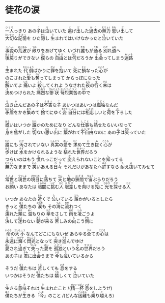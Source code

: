 # 徒花の涙
---
<lyric>
<ruby>一人<rt>ひとり</rt></ruby>っきり あの<ruby>子<rt>こ</rt></ruby>は<ruby>泣<rt>な</rt></ruby>いていた <ruby>逃<rt>に</rt></ruby>げ<ruby>出<rt>だ</rt></ruby>した<ruby>過去<rt>かこ</rt></ruby>の<ruby>無力<rt>むりょく</rt></ruby> <ruby>思<rt>おも</rt></ruby>い<ruby>出<rt>だ</rt></ruby>して<br/>
<ruby>大切<rt>たいせつ</rt></ruby>な<ruby>記憶<rt>きおく</rt></ruby>を ひた<ruby>隠<rt>かく</rt></ruby>し <ruby>生<rt>う</rt></ruby>まれてはいけなかったと<ruby>泣<rt>な</rt></ruby>いていた<br/>
<br/>
<ruby>事変<rt>じへん</rt></ruby>の<ruby>荒波<rt>あらなみ</rt></ruby>が <ruby>畝<rt>うね</rt></ruby>りをあげてゆく いづれ<ruby>誰<rt>だれ</rt></ruby>もが<ruby>通<rt>とお</rt></ruby>る <ruby>別<rt>わか</rt></ruby>れ<ruby>道<rt>みち</rt></ruby>へ<br/>
<ruby>後戻<rt>あともど</rt></ruby>りができない <ruby>僕<rt>ぼく</rt></ruby>らの <ruby>自由<rt>じゆう</rt></ruby>とは<ruby>何<rt>なに</rt></ruby>だろうか <ruby>出会<rt>であ</rt></ruby>ってしまう<ruby>迷路<rt>めいろ</rt></ruby><br/>
<br/>
<ruby>生<rt>う</rt></ruby>まれた <ruby>代償<rt>だいしょう</rt></ruby>ばかりに<ruby>罪<rt>ざい</rt></ruby>を<ruby>抱<rt>だ</rt></ruby>いて <ruby>死<rt>し</rt></ruby>に<ruby>損<rt>そこ</rt></ruby>なった<ruby>心<rt>こころ</rt></ruby>が<br/>
のこされた<ruby>愛<rt>あい</rt></ruby>も<ruby>奪<rt>うば</rt></ruby>ってしまって からっぽになった<br/>
<ruby>解<rt>ほど</rt></ruby>いてよ <ruby>痛<rt>いた</rt></ruby>いよ <ruby>殺<rt>ころ</rt></ruby>してくれよ うなされた<ruby>夜<rt>よる</rt></ruby>の<ruby>行<rt>ゆ</rt></ruby>く<ruby>末<rt>すえ</rt></ruby>は<br/>
<ruby>決<rt>き</rt></ruby>めつけられた <ruby>痛烈<rt>つうれつ</rt></ruby>な<ruby>惨状<rt>さんじょう</rt></ruby> <ruby>苛烈<rt>かれつ</rt></ruby><ruby>業苦<rt>ごうく</rt></ruby>の<ruby>中<rt>なか</rt></ruby>で<br/>
<br/>
<ruby>泣<rt>な</rt></ruby>き<ruby>止<rt>や</rt></ruby>んだあの<ruby>子<rt>こ</rt></ruby>は<ruby>不吉<rt>ふきつ</rt></ruby>な<ruby>子<rt>こ</rt></ruby> あいつはあいつは<ruby>孤独<rt>こどく</rt></ruby>なんだ<br/>
<ruby>矛盾<rt>むじゅん</rt></ruby>をかき<ruby>集<rt>あつ</rt></ruby>めて <ruby>捨<rt>す</rt></ruby>てにゆく<ruby>姿<rt>すがた</rt></ruby> <ruby>自分<rt>じぶん</rt></ruby>には<ruby>相応<rt>ふさわ</rt></ruby>しいと<ruby>荷<rt>に</rt></ruby>を<ruby>下<rt>お</rt></ruby>ろした<br/>
<br/>
<ruby>或<rt>ある</rt></ruby>いはいつか <ruby>誰<rt>だれ</rt></ruby>かのためになり どんな<ruby>仕事<rt>しごと</rt></ruby>も<ruby>熟<rt>こな</rt></ruby>せたらいいなって<br/>
<ruby>身<rt>み</rt></ruby>を<ruby>焦<rt>こ</rt></ruby>がした <ruby>切<rt>せつ</rt></ruby>ない<ruby>思<rt>おも</rt></ruby>い<ruby>出<rt>で</rt></ruby>に <ruby>繋<rt>つな</rt></ruby>がれて<ruby>不自由<rt>ふじゆう</rt></ruby>なのに あの<ruby>子<rt>こ</rt></ruby>は<ruby>笑<rt>わら</rt></ruby>っていた<br/>
<br/>
<ruby>誰<rt>だれ</rt></ruby>にも <ruby>汚<rt>けが</rt></ruby>されていない <ruby>真実<rt>しんじつ</rt></ruby>の<ruby>愛<rt>あい</rt></ruby>を <ruby>求<rt>もと</rt></ruby>めて<ruby>生<rt>い</rt></ruby>き<ruby>抜<rt>ぬ</rt></ruby>く<ruby>心<rt>こころ</rt></ruby>が<br/>
<ruby>歩<rt>ある</rt></ruby>けば <ruby>水<rt>みず</rt></ruby>をかけられるような <ruby>枯<rt>か</rt></ruby>れた<ruby>世界<rt>せかい</rt></ruby>だろう<br/>
つらいのはもう <ruby>慣<rt>な</rt></ruby>れっこだって <ruby>変<rt>か</rt></ruby>えられないことを<ruby>知<rt>し</rt></ruby>ってる<br/>
<ruby>無力<rt>むりょく</rt></ruby>なままで <ruby>笑<rt>わら</rt></ruby>いあえる<ruby>日々<rt>ひび</rt></ruby> それだけがあなたへ<ruby>許<rt>ゆる</rt></ruby>すなら <ruby>耐<rt>た</rt></ruby>え<ruby>抜<rt>ぬ</rt></ruby>いてみせて<br/>
<br/>
<ruby>常世<rt>とこよ</rt></ruby>と<ruby>現世<rt>うつしよ</rt></ruby>の<ruby>境目<rt>さかいめ</rt></ruby>に<ruby>落<rt>お</rt></ruby>ちて <ruby>天<rt>てん</rt></ruby>と<ruby>地<rt>ち</rt></ruby>の<ruby>狭間<rt>はざま</rt></ruby>で<ruby>宙<rt>ちゅう</rt></ruby>ぶらりだろう<br/>
お<ruby>願<rt>ねが</rt></ruby>い あなたは <ruby>暗闇<rt>くらやみ</rt></ruby>に<ruby>挑<rt>いど</rt></ruby>む<ruby>人<rt>ひと</rt></ruby> <ruby>眼差<rt>まなざ</rt></ruby>しを<ruby>向<rt>む</rt></ruby>ける<ruby>先<rt>さき</rt></ruby>に <ruby>光<rt>ひかり</rt></ruby>を<ruby>探<rt>さが</rt></ruby>せる<ruby>人<rt>ひと</rt></ruby><br/>
<br/>
いつか あなたの <ruby>近<rt>ちか</rt></ruby>くで <ruby>泣<rt>な</rt></ruby>いている <ruby>誰<rt>だれ</rt></ruby>かがいるとしたら<br/>
きっと <ruby>僕<rt>ぼく</rt></ruby>たちの <ruby>涙<rt>なみだ</rt></ruby>も その<ruby>海<rt>うみ</rt></ruby>に<ruby>流<rt>なが</rt></ruby>れつく<br/>
<ruby>濡<rt>ぬ</rt></ruby>れた<ruby>頬<rt>ほほ</rt></ruby>に <ruby>温<rt>ぬく</rt></ruby>もりの <ruby>傘<rt>かさ</rt></ruby>をさして <ruby>雨<rt>あめ</rt></ruby>を<ruby>凌<rt>しの</rt></ruby>ごうよ<br/>
<ruby>決<rt>け</rt></ruby>して<ruby>迷<rt>まよ</rt></ruby>わない <ruby>朝<rt>あさ</rt></ruby>が<ruby>来<rt>く</rt></ruby>る <ruby>苦<rt>くる</rt></ruby>しみの<ruby>向<rt>む</rt></ruby>こう<ruby>側<rt>がわ</rt></ruby>に<br/>
<br/>
<ruby>命<rt>いのち</rt></ruby>の<ruby>大小<rt>だいしょう</rt></ruby> なんてどこにもないぜ あらゆる<ruby>全<rt>すべ</rt></ruby>ての<ruby>心<rt>こころ</rt></ruby>は<br/>
<ruby>永遠<rt>とわ</rt></ruby>に<ruby>輝<rt>かがや</rt></ruby>く<ruby>閃光<rt>せんこう</rt></ruby>となって <ruby>突<rt>つ</rt></ruby>き<ruby>進<rt>すす</rt></ruby>んでゆけ<br/>
<ruby>愛<rt>あい</rt></ruby>され<ruby>過<rt>す</rt></ruby>ぎて<ruby>失<rt>うしな</rt></ruby>った<ruby>愛<rt>あい</rt></ruby>を <ruby>孤独<rt>こどく</rt></ruby>という<ruby>名<rt>な</rt></ruby>の<ruby>世界<rt>せかい</rt></ruby>だろう<br/>
あの<ruby>子<rt>こ</rt></ruby>は <ruby>君<rt>きみ</rt></ruby>に<ruby>出会<rt>であ</rt></ruby>うまで <ruby>今<rt>いま</rt></ruby>も<ruby>泣<rt>な</rt></ruby>いているから<br/>
<br/>
そうだ <ruby>僕<rt>ぼく</rt></ruby>たちは <ruby>苦<rt>くる</rt></ruby>しくても <ruby>息<rt>いき</rt></ruby>をする<br/>
いつかはそうだ <ruby>僕<rt>ぼく</rt></ruby>たちは <ruby>嬉<rt>うれ</rt></ruby>しくて <ruby>泣<rt>な</rt></ruby>いていた<br/>
<br/>
<ruby>生<rt>い</rt></ruby>きる<ruby>意味<rt>いみ</rt></ruby>それは <ruby>生<rt>う</rt></ruby>まれたこと /(<ruby>精一杯<rt>せいいっぱい</rt></ruby> <ruby>息<rt>いき</rt></ruby>をしようぜ)<br/>
<ruby>僕<rt>ぼく</rt></ruby>たちが<ruby>生<rt>い</rt></ruby>きる「<ruby>今<rt>いま</rt></ruby>」のこと /(どんな<ruby>困難<rt>こんなん</rt></ruby>も<ruby>乗<rt>の</rt></ruby>り<ruby>越<rt>こ</rt></ruby>えろ)<br/>
</lyric>

